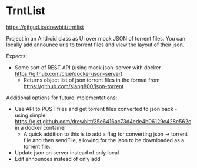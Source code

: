 # TrntList

https://gitgud.io/drewbitt/trntlist

Project in an Android class as UI over mock JSON of torrent files.
You can locally add announce urls to torrent files and view the layout of their json.

Expects:

* Some sort of REST API (using mock json-server with docker https://github.com/clue/docker-json-server)
  * Returns object list of json torrent files in the format from https://github.com/slang800/json-torrent

Additional options for future implementations:

* Use API to POST files and get torrent files converted to json back - using simple https://gist.github.com/drewbitt/25e6416ac73d4ede4b06129c428c562c in a docker container
  * A quick addition to this is to add a flag for converting json -> torrent file and then sendFile, allowing for the json to be downloaded as a torrent file.
* Update json on server instead of only local
* Edit announces instead of only add
